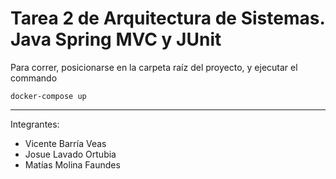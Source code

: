 # Tarea 2 de Arquitectura de Sistemas. Java Spring MVC y JUnit
Para correr, posicionarse en la carpeta raíz del proyecto, y ejecutar el commando 
```
docker-compose up
```
***
Integrantes:
- Vicente Barría Veas
- Josue Lavado Ortubia
- Matías Molina Faundes